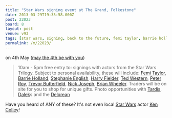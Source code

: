 ```yaml
---
title: "Star Wars signing event at The Grand, Folkestone"
date: 2013-03-29T19:35:58.000Z
post: 22023
board: 8
layout: post
venue: v93
tags: [star wars, signing, back to the future, femi taylor, barrie holland, stephanie english, harry fielder, ted western, peter roy, trevor butterfield, nick joseph, brian wheeler, tardis, dalek, delorean, star wars, ken colley, may the 4th be with you]
permalink: /m/22023/
---
```

on 4th May (<a href="/wiki/may+the+4th+be+with+you">may the 4th be with you</a>)

<blockquote>10am - 5pm free entry to: signings with actors from the Star Wars Trilogy. Subject to personal availability, these will include: <a href="/wiki/femi+taylor">Femi Taylor</a>, <a href="/wiki/barrie+holland">Barrie Holland</a>, <a href="/wiki/stephanie+english">Stephanie English</a>, <a href="/wiki/harry+fielder">Harry Fielder</a>, <a href="/wiki/ted+western">Ted Western</a>, <a href="/wiki/peter+roy">Peter Roy</a>, <a href="/wiki/trevor+butterfield">Trevor Butterfield</a>, <a href="/wiki/nick+joseph">Nick Joseph</a>, <a href="/wiki/brian+wheeler">Brian Wheeler</a>. Traders will be on site for you to shop for unique gifts. Photo opportunities with <a href="/wiki/tardis">Tardis</a>, <a href="/wiki/dalek">Dalek</a>s and the <a href="/wiki/delorean">Delorean</a></blockquote>

Have you heard of ANY of these? It's not even local <a href="/wiki/star+wars">Star Wars</a> actor <a href="/wiki/ken+colley">Ken Colley</a>!
